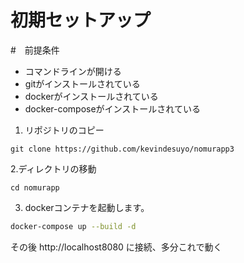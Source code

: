 # 初期セットアップ

#　前提条件
- コマンドラインが開ける
- gitがインストールされている
- dockerがインストールされている
- docker-composeがインストールされている 



1. リポジトリのコピー
```
git clone https://github.com/kevindesuyo/nomurapp3
```
2.ディレクトリの移動
```
cd nomurapp
```

3. dockerコンテナを起動します。

```bash
docker-compose up --build -d
```

その後 http://localhost8080 に接続、多分これで動く